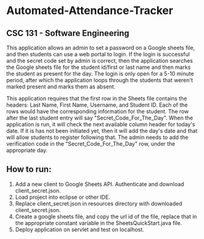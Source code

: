 # Automated-Attendance-Tracker
## CSC 131 - Software Engineering
This application allows an admin to set a password on a Google sheets file, and then students can use a web portal to login. If the login is successful and the secret code set by admin is correct, then the application searches the Google sheets file for the student id/first or last name and then marks the student as present for the day. The login is only open for a 5-10 minute period, after which the application loops through the students that weren't marked present and marks them as absent. 

This application requires that the first row in the Sheets file contains the headers: Last Name, First Name, Username, and Student ID. Each of the rows would have the corresponding information for the student. The row after the last student entry will say "Secret_Code_For_The_Day". When the application is run, it will check the next available column header for today's date. If it is has not been initiated yet, then it will add the day's date and that will allow students to register following that. The admin needs to add the verification code in the "Secret_Code_For_The_Day" row, under the appropriate day.

## How to run:
1. Add a new client to Google Sheets API. Authenticate and download client_secret.json. 
2. Load project into eclipse or other IDE.
3. Replace client_secret.json in resources directory with downloaded client_secret.json.
4. Create a google sheets file, and copy the url id of the file, replace that in the appropriate constant variable in the SheetsQuickStart.java file.
5. Deploy application on servlet and test on localhost.

